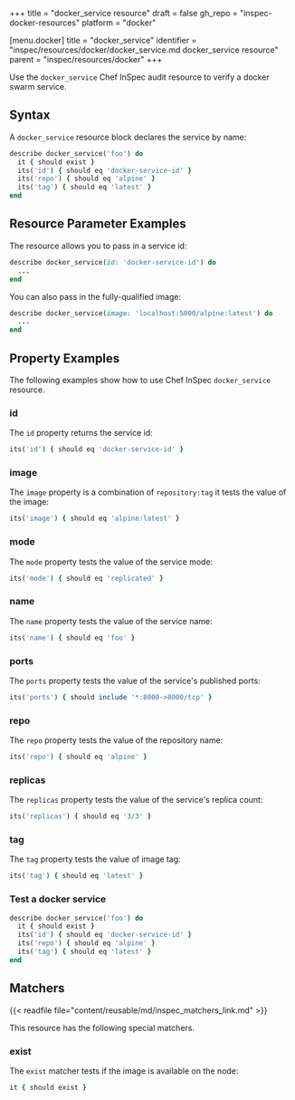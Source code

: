+++
title = "docker_service resource"
draft = false
gh_repo = "inspec-docker-resources"
platform = "docker"

[menu.docker]
    title = "docker_service"
    identifier = "inspec/resources/docker/docker_service.md docker_service resource"
    parent = "inspec/resources/docker"
+++

Use the `docker_service` Chef InSpec audit resource to verify a docker swarm service.

## Syntax

A `docker_service` resource block declares the service by name:

```ruby
describe docker_service('foo') do
  it { should exist }
  its('id') { should eq 'docker-service-id' }
  its('repo') { should eq 'alpine' }
  its('tag') { should eq 'latest' }
end
```

## Resource Parameter Examples

The resource allows you to pass in a service id:

```ruby
describe docker_service(id: 'docker-service-id') do
  ...
end
```

You can also pass in the fully-qualified image:

```ruby
describe docker_service(image: 'localhost:5000/alpine:latest') do
  ...
end
```

## Property Examples

The following examples show how to use Chef InSpec `docker_service` resource.

### id

The `id` property returns the service id:

```ruby
its('id') { should eq 'docker-service-id' }
```

### image

The `image` property is a combination of `repository:tag` it tests the value of the image:

```ruby
its('image') { should eq 'alpine:latest' }
```

### mode

The `mode` property tests the value of the service mode:

```ruby
its('mode') { should eq 'replicated' }
```

### name

The `name` property tests the value of the service name:

```ruby
its('name') { should eq 'foo' }
```

### ports

The `ports` property tests the value of the service's published ports:

```ruby
its('ports') { should include '*:8000->8000/tcp' }
```

### repo

The `repo` property tests the value of the repository name:

```ruby
its('repo') { should eq 'alpine' }
```

### replicas

The `replicas` property tests the value of the service's replica count:

```ruby
its('replicas') { should eq '3/3' }
```

### tag

The `tag` property tests the value of image tag:

```ruby
its('tag') { should eq 'latest' }
```

### Test a docker service

```ruby
describe docker_service('foo') do
  it { should exist }
  its('id') { should eq 'docker-service-id' }
  its('repo') { should eq 'alpine' }
  its('tag') { should eq 'latest' }
end
```

## Matchers

{{< readfile file="content/reusable/md/inspec_matchers_link.md" >}}

This resource has the following special matchers.

### exist

The `exist` matcher tests if the image is available on the node:

```ruby
it { should exist }
```
